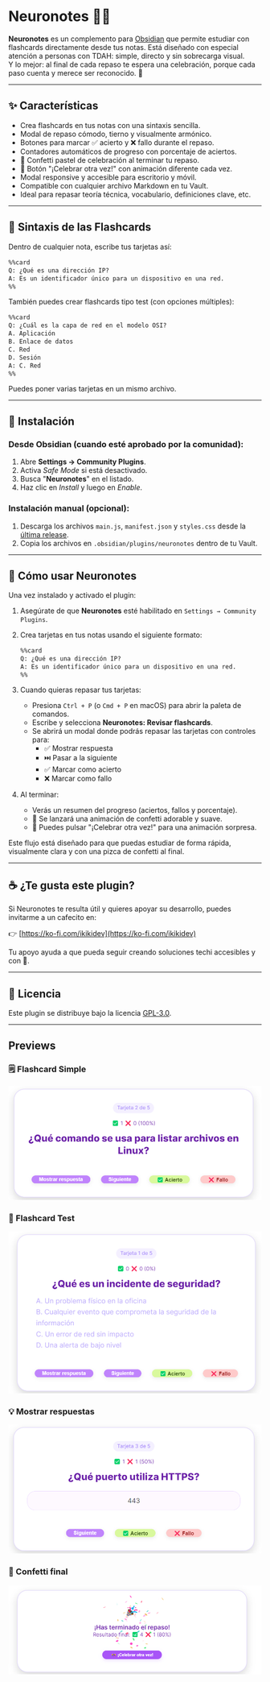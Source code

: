 # Neuronotes 🧠💡

**Neuronotes** es un complemento para [Obsidian](https://obsidian.md) que permite estudiar con flashcards directamente desde tus notas. Está diseñado con especial atención a personas con TDAH: simple, directo y sin sobrecarga visual.  
Y lo mejor: al final de cada repaso te espera una celebración, porque cada paso cuenta y merece ser reconocido. 🎉

---

## ✨ Características

- Crea flashcards en tus notas con una sintaxis sencilla.
- Modal de repaso cómodo, tierno y visualmente armónico.
- Botones para marcar ✅ acierto y ❌ fallo durante el repaso.
- Contadores automáticos de progreso con porcentaje de aciertos.
- 🎉 Confetti pastel de celebración al terminar tu repaso.
- 🎊 Botón "¡Celebrar otra vez!" con animación diferente cada vez.
- Modal responsive y accesible para escritorio y móvil.
- Compatible con cualquier archivo Markdown en tu Vault.
- Ideal para repasar teoría técnica, vocabulario, definiciones clave, etc.

---

## 🌊 Sintaxis de las Flashcards

Dentro de cualquier nota, escribe tus tarjetas así:

```
%%card
Q: ¿Qué es una dirección IP?
A: Es un identificador único para un dispositivo en una red.
%%
```

También puedes crear flashcards tipo test (con opciones múltiples):

```
%%card
Q: ¿Cuál es la capa de red en el modelo OSI?
A. Aplicación  
B. Enlace de datos  
C. Red  
D. Sesión  
A: C. Red
%%
```

Puedes poner varias tarjetas en un mismo archivo.

---

## 🚀 Instalación

### Desde Obsidian (cuando esté aprobado por la comunidad):

1. Abre **Settings → Community Plugins**.
2. Activa *Safe Mode* si está desactivado.
3. Busca "**Neuronotes**" en el listado.
4. Haz clic en *Install* y luego en *Enable*.

### Instalación manual (opcional):

1. Descarga los archivos `main.js`, `manifest.json` y `styles.css` desde la [última release](https://github.com/ikikidev/neuronotes/releases).
2. Copia los archivos en `.obsidian/plugins/neuronotes` dentro de tu Vault.

---

## 🧠 Cómo usar Neuronotes

Una vez instalado y activado el plugin:

1. Asegúrate de que **Neuronotes** esté habilitado en `Settings → Community Plugins`.
2. Crea tarjetas en tus notas usando el siguiente formato:

   ```
   %%card
   Q: ¿Qué es una dirección IP?
   A: Es un identificador único para un dispositivo en una red.
   %%
   ```

3. Cuando quieras repasar tus tarjetas:
   - Presiona `Ctrl + P` (o `Cmd + P` en macOS) para abrir la paleta de comandos.
   - Escribe y selecciona **Neuronotes: Revisar flashcards**.
   - Se abrirá un modal donde podrás repasar las tarjetas con controles para:
     - ✅ Mostrar respuesta
     - ⏭️ Pasar a la siguiente
     - ✅ Marcar como acierto
     - ❌ Marcar como fallo

4. Al terminar:
   - Verás un resumen del progreso (aciertos, fallos y porcentaje).
   - 🎉 Se lanzará una animación de confetti adorable y suave.
   - 🎊 Puedes pulsar "¡Celebrar otra vez!" para una animación sorpresa.

Este flujo está diseñado para que puedas estudiar de forma rápida, visualmente clara y con una pizca de confetti al final.

---

## ☕ ¿Te gusta este plugin?

Si Neuronotes te resulta útil y quieres apoyar su desarrollo, puedes invitarme a un cafecito en:

👉 [https://ko-fi.com/ikikidev](https://ko-fi.com/ikikidev)

Tu apoyo ayuda a que pueda seguir creando soluciones techi accesibles y con 💖.

---

## 📄 Licencia

Este plugin se distribuye bajo la licencia [GPL-3.0](https://www.gnu.org/licenses/gpl-3.0.html).

---

## Previews

### 🗒️ Flashcard Simple

![simple](src/card-simple.png)

### 📝 Flashcard Test

![test](src/card-test.png)

### 💡 Mostrar respuestas 

![respuestas](src/respuesta.png)

### 🎉 Confetti final 

![celebracion](src/celebracion.png)
